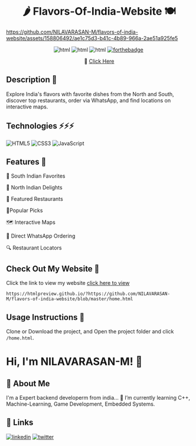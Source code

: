 
<div align="center">
  
# 🌶️ Flavors-Of-India-Website 🍽️
</div>

https://github.com/NILAVARASAN-M/flavors-of-india-website/assets/158806492/ae1c75d3-b41c-4b89-966a-2ae51a925fe5


<div align="center">

![html](https://forthebadge.com/images/badges/made-with-html.svg)
![html](https://forthebadge.com/images/badges/made-with-css.svg)
![html](https://forthebadge.com/images/badges/made-with-javascript.svg)
[![forthebadge](https://forthebadge.com/images/badges/built-with-love.svg)](https://forthebadge.com)&nbsp;
</div>

<div align="center">
🔹
<a href="https://htmlpreview.github.io/?https://github.com/NILAVARASAN-M/flavors-of-india-website/blob/master/home.html">Click Here</a>
</div>


## Description 📝

Explore India's flavors with favorite dishes from the North and South, discover top restaurants, order via WhatsApp, and find locations on interactive maps.

##  Technologies ⚡⚡⚡
![HTML5](https://img.shields.io/badge/-HTML5-E34F26?style=flat-square&logo=html5&logoColor=white)
![CSS3](https://img.shields.io/badge/-CSS3-1572B6?style=flat-square&logo=css3)
![JavaScript](https://img.shields.io/badge/-JavaScript-black?style=flat-square&logo=javascript)
![]()


## Features 🌟


🍛 South Indian Favorites 

🍲 North Indian Delights 

🏪 Featured Restaurants 

🌟Popular Picks 

🗺️ Interactive Maps 

📲 Direct WhatsApp Ordering 

🔍 Restaurant Locators 

## Check Out My Website 💼

Click the link to view my website 
<a href="https://htmlpreview.github.io/?https://github.com/NILAVARASAN-M/flavors-of-india-website/blob/master/home.html">click here to view</a>
```
https://htmlpreview.github.io/?https://github.com/NILAVARASAN-M/flavors-of-india-website/blob/master/home.html
```
## Usage Instructions 🔧

Clone or Download the project, and Open the project folder and click `/home.html`.

# Hi, I'm NILAVARASAN-M! 👋


## 🚀 About Me
I'm a Expert backend developerm from india...
🌱 I’m currently learning C++, Machine-Learning, Game Development, Embedded Systems.

## 🔗 Links
[![linkedin](https://img.shields.io/badge/linkedin-0A66C2?style=for-the-badge&logo=linkedin&logoColor=white)](https://www.linkedin.com/)
[![twitter](https://img.shields.io/badge/twitter-1DA1F2?style=for-the-badge&logo=twitter&logoColor=white)](https://x.com/NilaVar83507149?t=cH8mUu4_QuOGKTml9QuaTg&s=09)
